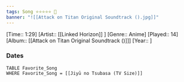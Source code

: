 ```yaml
---
tags: Song ⭐⭐⭐⭐⭐ 💛
banner: "![[Attack on Titan Original Soundtrack ().jpg]]"
---
```

[Time:: 1:29]
[Artist:: [[Linked Horizon]] ]
[Genre:: Anime]
[Played:: 14]
[Album:: [[Attack on Titan Original Soundtrack ()]]]
[Year:: ]
### Dates
````dataview
TABLE Favorite_Song
WHERE Favorite_Song = [[Jiyū no Tsubasa (TV Size)]]
````